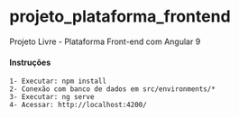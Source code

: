 # projeto_plataforma_frontend

Projeto Livre - Plataforma Front-end com Angular 9

#### Instruções
    1- Executar: npm install
    2- Conexão com banco de dados em src/environments/*
    3- Executar: ng serve
    4- Acessar: http://localhost:4200/
